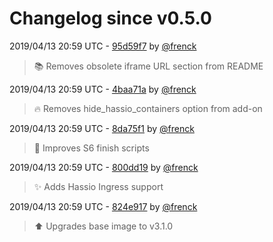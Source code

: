 # Changelog since v0.5.0

2019/04/13 20:59 UTC - [95d59f7](https://github.com/hassio-addons/addon-portainer/commit/95d59f79cbf926a56cfd64caee8fdc88b8df028e) by [@frenck](https://github.com/frenck)
> :books: Removes obsolete iframe URL section from README 

2019/04/13 20:59 UTC - [4baa71a](https://github.com/hassio-addons/addon-portainer/commit/4baa71ac9d88f1117a8f917bdde427ecc51f2b78) by [@frenck](https://github.com/frenck)
> :fire: Removes hide_hassio_containers option from add-on 

2019/04/13 20:59 UTC - [8da75f1](https://github.com/hassio-addons/addon-portainer/commit/8da75f19ef2eda4a376e5ace69c4b8e8f4d31d95) by [@frenck](https://github.com/frenck)
> :hammer: Improves S6 finish scripts 

2019/04/13 20:59 UTC - [800dd19](https://github.com/hassio-addons/addon-portainer/commit/800dd1911f5596b043ac5f79954068c553a2b2b4) by [@frenck](https://github.com/frenck)
> :sparkles: Adds Hassio Ingress support 

2019/04/13 20:59 UTC - [824e917](https://github.com/hassio-addons/addon-portainer/commit/824e9170ce183b1bfd2a009891635fd5a1d98480) by [@frenck](https://github.com/frenck)
> :arrow_up: Upgrades base image to v3.1.0 

